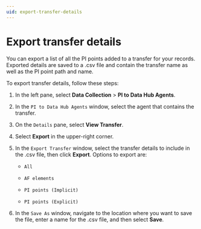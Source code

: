 ```yaml
---
uid: export-transfer-details
---
```


# Export transfer details

You can export a list of all the PI points added to a transfer for your records. Exported details are saved to a .csv file and contain the transfer name as well as the PI point path and name.

To export transfer details, follow these steps:

1. In the left pane, select **Data Collection** > **PI to Data Hub Agents**.

1. In the `PI to Data Hub Agents` window, select the agent that contains the transfer.
 
1. On the `Details` pane, select **View Transfer**.

1. Select **Export** in the upper-right corner.

1. In the `Export Transfer` window, select the transfer details to include in the .csv file, then click **Export**. Options to export are:

   - `All`

   - `AF elements`

   - `PI points (Implicit)`

   - `PI points (Explicit)`
   
1. In the `Save As` window, navigate to the location where you want to save the file, enter a name for the .csv file, and then select **Save**.
